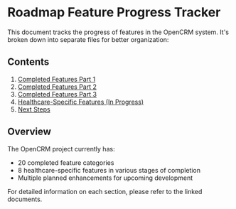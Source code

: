 
# Roadmap Feature Progress Tracker

This document tracks the progress of features in the OpenCRM system. It's broken down into separate files for better organization:

## Contents

1. [Completed Features Part 1](./completed-features.md)
2. [Completed Features Part 2](./completed-features-part-2.md)
3. [Completed Features Part 3](./completed-features-part-3.md)
4. [Healthcare-Specific Features (In Progress)](./healthcare-features.md)
5. [Next Steps](./next-steps.md)

## Overview

The OpenCRM project currently has:
- 20 completed feature categories
- 8 healthcare-specific features in various stages of completion
- Multiple planned enhancements for upcoming development

For detailed information on each section, please refer to the linked documents.
